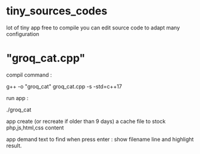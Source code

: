 # tiny_sources_codes
lot of tiny app free to compile
you can edit source code to adapt many configuration


# "groq_cat.cpp"

compil command :

g++ -o "groq_cat" groq_cat.cpp -s -std=c++17


run app :

./groq_cat


app create (or recreate if older than 9 days) a cache file to stock php,js,html,css content

app demand text to find
when press enter :
show filename line and highlight result.
